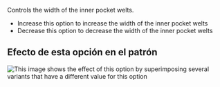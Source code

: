 Controls the width of the inner pocket welts.

- Increase this option to increase the width of the inner pocket welts
- Decrease this option to decrease the width of the inner pocket welts

## Efecto de esta opción en el patrón

![This image shows the effect of this option by superimposing several variants that have a different value for this option](jaeger_innerpocketweltheight_sample.svg "Effect of this option on the pattern")
